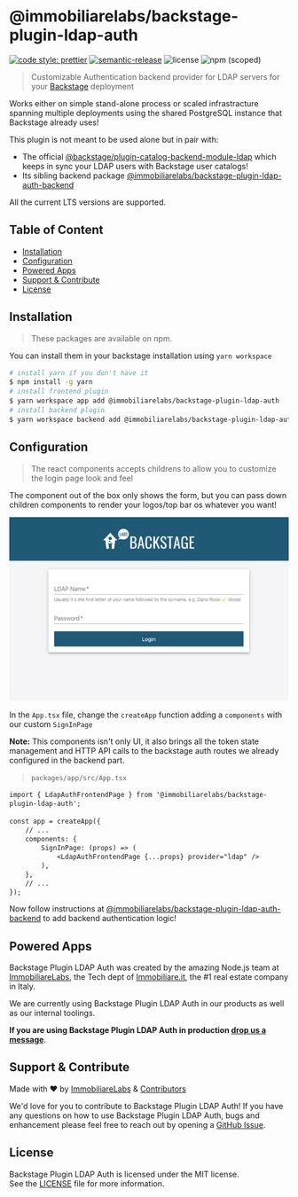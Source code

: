 # @immobiliarelabs/backstage-plugin-ldap-auth

[![code style: prettier](https://img.shields.io/badge/code_style-prettier-ff69b4.svg?style=flat-square)](https://github.com/prettier/prettier?style=flat-square)
[![semantic-release](https://img.shields.io/badge/%20%20%F0%9F%93%A6%F0%9F%9A%80-semantic--release-e10079.svg?style=flat-square)](https://github.com/semantic-release/semantic-release)
![license](https://img.shields.io/github/license/immobiliare/backstage-plugin-ldap-auth?style=flat-square)
![npm (scoped)](https://img.shields.io/npm/v/@immobiliarelabs/backstage-plugin-ldap-auth?style=flat-square)

> Customizable Authentication backend provider for LDAP servers for your [Backstage](https://backstage.io/) deployment

Works either on simple stand-alone process or scaled infrastracture spanning multiple deployments using the shared PostgreSQL instance that Backstage already uses!

This plugin is not meant to be used alone but in pair with:

-   The official [@backstage/plugin-catalog-backend-module-ldap](https://www.npmjs.com/package/@backstage/plugin-catalog-backend-module-ldap) which keeps in sync your LDAP users with Backstage user catalogs!
-   Its sibling backend package [@immobiliarelabs/backstage-plugin-ldap-auth-backend](https://www.npmjs.com/package/@immobiliarelabs/backstage-plugin-ldap-auth-backend)

All the current LTS versions are supported.

## Table of Content

<!-- toc -->

-   [Installation](#installation)
-   [Configuration](#configuration)
-   [Powered Apps](#powered-apps)
-   [Support & Contribute](#support--contribute)
-   [License](#license)

<!-- tocstop -->

## Installation

> These packages are available on npm.

You can install them in your backstage installation using `yarn workspace`

```bash
# install yarn if you don't have it
$ npm install -g yarn
# install frontend plugin
$ yarn workspace app add @immobiliarelabs/backstage-plugin-ldap-auth
# install backend plugin
$ yarn workspace backend add @immobiliarelabs/backstage-plugin-ldap-auth-backend
```

## Configuration

> The react components accepts childrens to allow you to customize the login page look and feel

The component out of the box only shows the form, but you can pass down children components to render your logos/top bar os whatever you want!

<p align="center">
  <img src="./screen.png?cdn=1" width="600px" />
</p>

In the `App.tsx` file, change the `createApp` function adding a `components` with our custom `SignInPage`

**Note:** This components isn't only UI, it also brings all the token state management and HTTP API calls to the backstage auth routes we already configured in the backend part.

> `packages/app/src/App.tsx`

```tsx
import { LdapAuthFrontendPage } from '@immobiliarelabs/backstage-plugin-ldap-auth';

const app = createApp({
    // ...
    components: {
        SignInPage: (props) => (
            <LdapAuthFrontendPage {...props} provider="ldap" />
        ),
    },
    // ...
});
```

Now follow instructions at [@immobiliarelabs/backstage-plugin-ldap-auth-backend](../ldap-auth-backend/README.md) to add backend authentication logic!

## Powered Apps

Backstage Plugin LDAP Auth was created by the amazing Node.js team at [ImmobiliareLabs](http://labs.immobiliare.it/), the Tech dept of [Immobiliare.it](https://www.immobiliare.it), the #1 real estate company in Italy.

We are currently using Backstage Plugin LDAP Auth in our products as well as our internal toolings.

**If you are using Backstage Plugin LDAP Auth in production [drop us a message](mailto:opensource@immobiliare.it)**.

## Support & Contribute

Made with ❤️ by [ImmobiliareLabs](https://github.com/immobiliare) & [Contributors](https://github.com/immobiliare/backstage-plugin-ldap-auth/CONTRIBUTING.md#contributors)

We'd love for you to contribute to Backstage Plugin LDAP Auth!
If you have any questions on how to use Backstage Plugin LDAP Auth, bugs and enhancement please feel free to reach out by opening a [GitHub Issue](https://github.com/immobiliare/backstage-plugin-ldap-auth).

## License

Backstage Plugin LDAP Auth is licensed under the MIT license.  
See the [LICENSE](https://github.com/immobiliare/backstage-plugin-ldap-auth/LICENSE) file for more information.

